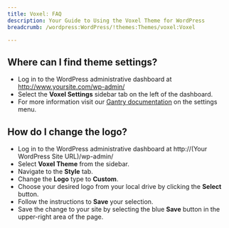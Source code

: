 ```yaml
---
title: Voxel: FAQ
description: Your Guide to Using the Voxel Theme for WordPress
breadcrumb: /wordpress:WordPress/!themes:Themes/voxel:Voxel

---
```


Where can I find theme settings?
-----
* Log in to the WordPress administrative dashboard at http://www.yoursite.com/wp-admin/
* Select the **Voxel Settings** sidebar tab on the left of the dashboard.
* For more information visit our [Gantry documentation](http://gantry-framework.org/documentation/wordpress/configure/) on the settings menu.

How do I change the logo?
-----

* Log in to the WordPress administrative dashboard at http://(Your WordPress Site URL)/wp-admin/
* Select **Voxel Theme** from the sidebar.
* Navigate to the **Style** tab.
* Change the **Logo** type to **Custom**.
* Choose your desired logo from your local drive by clicking the **Select** button.
* Follow the instructions to **Save** your selection.
* Save the change to your site by selecting the blue **Save** button in the upper-right area of the page.

[gantry]: http://gantry-framework.org/documentation/wordpress/configure/